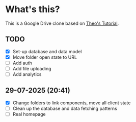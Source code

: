 # What's this?

This is a Google Drive clone based on [Theo's Tutorial](https://www.youtube.com/watch?v=c-hKSbzooAg).

## TODO

- [x] Set-up database and data model
- [x] Move folder open state to URL
- [ ] Add auth
- [ ] Add file uploading
- [ ] Add analytics

## 29-07-2025 (20:41)

- [x] Change folders to link components, move all client state
- [ ] Clean up the database and data fetching patterns
- [ ] Real homepage